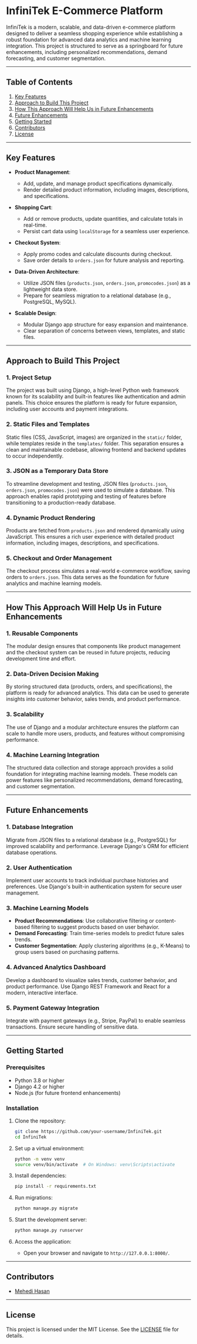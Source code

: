 # InfiniTek E-Commerce Platform

<!-- ![InfiniTek Logo](static/images/logo.png) -->

InfiniTek is a modern, scalable, and data-driven e-commerce platform designed to deliver a seamless shopping experience while establishing a robust foundation for advanced data analytics and machine learning integration. This project is structured to serve as a springboard for future enhancements, including personalized recommendations, demand forecasting, and customer segmentation.

---

## Table of Contents
1. [Key Features](#key-features)
2. [Approach to Build This Project](#approach-to-build-this-project)
3. [How This Approach Will Help Us in Future Enhancements](#how-this-approach-will-help-us-in-future-enhancements)
4. [Future Enhancements](#future-enhancements)
5. [Getting Started](#getting-started)
6. [Contributors](#contributors)
7. [License](#license)

---

## Key Features

- **Product Management**:
  - Add, update, and manage product specifications dynamically.
  - Render detailed product information, including images, descriptions, and specifications.

- **Shopping Cart**:
  - Add or remove products, update quantities, and calculate totals in real-time.
  - Persist cart data using `localStorage` for a seamless user experience.

- **Checkout System**:
  - Apply promo codes and calculate discounts during checkout.
  - Save order details to `orders.json` for future analysis and reporting.

- **Data-Driven Architecture**:
  - Utilize JSON files (`products.json`, `orders.json`, `promocodes.json`) as a lightweight data store.
  - Prepare for seamless migration to a relational database (e.g., PostgreSQL, MySQL).

- **Scalable Design**:
  - Modular Django app structure for easy expansion and maintenance.
  - Clear separation of concerns between views, templates, and static files.

---

## Approach to Build This Project

### 1. **Project Setup**
The project was built using Django, a high-level Python web framework known for its scalability and built-in features like authentication and admin panels. This choice ensures the platform is ready for future expansion, including user accounts and payment integrations.

### 2. **Static Files and Templates**
Static files (CSS, JavaScript, images) are organized in the `static/` folder, while templates reside in the `templates/` folder. This separation ensures a clean and maintainable codebase, allowing frontend and backend updates to occur independently.

### 3. **JSON as a Temporary Data Store**
To streamline development and testing, JSON files (`products.json`, `orders.json`, `promocodes.json`) were used to simulate a database. This approach enables rapid prototyping and testing of features before transitioning to a production-ready database.

### 4. **Dynamic Product Rendering**
Products are fetched from `products.json` and rendered dynamically using JavaScript. This ensures a rich user experience with detailed product information, including images, descriptions, and specifications.

### 5. **Checkout and Order Management**
The checkout process simulates a real-world e-commerce workflow, saving orders to `orders.json`. This data serves as the foundation for future analytics and machine learning models.

---

## How This Approach Will Help Us in Future Enhancements

### 1. **Reusable Components**
The modular design ensures that components like product management and the checkout system can be reused in future projects, reducing development time and effort.

### 2. **Data-Driven Decision Making**
By storing structured data (products, orders, and specifications), the platform is ready for advanced analytics. This data can be used to generate insights into customer behavior, sales trends, and product performance.

### 3. **Scalability**
The use of Django and a modular architecture ensures the platform can scale to handle more users, products, and features without compromising performance.

### 4. **Machine Learning Integration**
The structured data collection and storage approach provides a solid foundation for integrating machine learning models. These models can power features like personalized recommendations, demand forecasting, and customer segmentation.

---

## Future Enhancements

### 1. **Database Integration**
Migrate from JSON files to a relational database (e.g., PostgreSQL) for improved scalability and performance. Leverage Django's ORM for efficient database operations.

### 2. **User Authentication**
Implement user accounts to track individual purchase histories and preferences. Use Django's built-in authentication system for secure user management.

### 3. **Machine Learning Models**
- **Product Recommendations**: Use collaborative filtering or content-based filtering to suggest products based on user behavior.
- **Demand Forecasting**: Train time-series models to predict future sales trends.
- **Customer Segmentation**: Apply clustering algorithms (e.g., K-Means) to group users based on purchasing patterns.

### 4. **Advanced Analytics Dashboard**
Develop a dashboard to visualize sales trends, customer behavior, and product performance. Use Django REST Framework and React for a modern, interactive interface.

### 5. **Payment Gateway Integration**
Integrate with payment gateways (e.g., Stripe, PayPal) to enable seamless transactions. Ensure secure handling of sensitive data.

---

## Getting Started

### Prerequisites
- Python 3.8 or higher
- Django 4.2 or higher
- Node.js (for future frontend enhancements)

### Installation
1. Clone the repository:
   ```bash
   git clone https://github.com/your-username/InfiniTek.git
   cd InfiniTek
   ```

2. Set up a virtual environment:
   ```bash
   python -m venv venv
   source venv/bin/activate  # On Windows: venv\Scripts\activate
   ```

3. Install dependencies:
   ```bash
   pip install -r requirements.txt
   ```

4. Run migrations:
   ```bash
   python manage.py migrate
   ```

5. Start the development server:
   ```bash
   python manage.py runserver
   ```

6. Access the application:
   - Open your browser and navigate to `http://127.0.0.1:8000/`.

---

## Contributors
- [Mehedi Hasan](https://github.com/MehediHasan-ds)

---

## License
This project is licensed under the MIT License. See the [LICENSE](LICENSE) file for details.
```